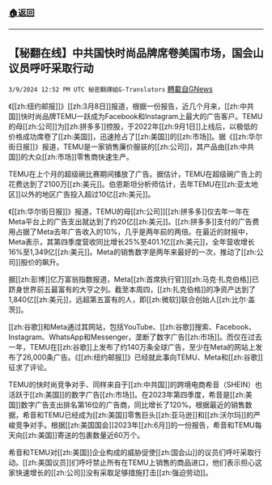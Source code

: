 ###  [:house:返回](README.md)
---


## 【秘翻在线】中共国快时尚品牌席卷美国市场，国会山议员呼吁采取行动
`3/9/2024 12:52 PM UTC 秘密翻譯組G-Translators` [轉載自GNews](https://gnews.org/articles/2379858)

《[[zh:纽约邮报]]》[[zh:3月8日]]报道，根据一份报告，近几个月来，[[zh:中共国]]快时尚品牌TEMU一跃成为Facebook和Instagram上最大的广告客户。TEMU的母[[zh:公司]]为[[zh:拼多多]]控股，于2022年[[zh:9月1日]]上线后，以极低的价格成功席卷了[[zh:美国]]，迅速抢占了[[zh:美国]]的[[zh:市场]]。据《[[zh:华尔街日报]]》报道，TEMU是一家销售廉价服装的[[zh:公司]]，其产品由[[zh:中共国]]的大众[[zh:市场]]零售商快速生产。

TEMU在上个月的超级碗比赛期间播放了广告。据估计，TEMU在超级碗广告上的花费达到了2100万[[zh:美元]]。伯恩斯坦分析师估计，去年TEMU在[[zh:亚太地区]]以外的地区广告投入超过10亿[[zh:美元]]。

《[[zh:华尔街日报]]》报道，TEMU的母[[zh:公司]][[zh:拼多多]]仅去年一年在Meta平台上的广告支出就达到了约20亿[[zh:美元]]。[[zh:拼多多]]支付的广告费用占据了Meta去年广告收入的10%，几乎是两年前的两倍。在最近的财报中，Meta表示，其第四季度营收同比增长25%至401.1亿[[zh:美元]]，全年营收增长16%至1,349亿[[zh:美元]]。Meta的销售数字是两年来最好的一次，推动了[[zh:公司]]股价的飙升。

据[[zh:彭博]]亿万富翁指数报道，Meta[[zh:首席执行官]][[zh:马克·扎克伯格]]已跻身世界前五最富有的大亨之列。截至本周四，[[zh:扎克伯格]]的净资产达到了1,840亿[[zh:美元]]，远超第五富有的人，即[[zh:微软]]联合创始人[[zh:比尔·盖茨]]。

[[zh:谷歌]]和Meta通过其网站，包括YouTube、[[zh:谷歌]]搜索、Facebook、Instagram、WhatsApp和Messenger，垄断了数字广告[[zh:市场]]。而仅在过去一年，TEMU在[[zh:谷歌]]上发布了约140万条全球广告，至少在Meta的网站上发布了26,000条广告。《[[zh:纽约邮报]]》已经就此事向TEMU、Meta和[[zh:谷歌]]征求了评论。

TEMU的快时尚竞争对手、同样来自于[[zh:中共国]]的跨境电商希音（SHEIN）也活跃于[[zh:美国]]的数字广告[[zh:市场]]。在2023年第四季度，希音是[[zh:美国]]数字广告支出排名第16位的广告商，同比增长了120%。根据最近的销售数据，希音和TEMU已经成为[[zh:美国]]零售巨头[[zh:亚马逊]]和[[zh:沃尔玛]]的严峻竞争对手。根据[[zh:美国国会]]2023年[[zh:6月]]的一份报告，希音和TEMU每天向[[zh:美国]]寄送的包裹数量近60万个。

希音和TEMU对[[zh:美国]]企业构成的威胁促使[[zh:国会山]]的议员们呼吁采取行动。[[zh:美国议员]]们呼吁禁止所有在TEMU上销售的商品进口，他们表示担心这家快速增长的[[zh:公司]]没有采取足够措施打击[[zh:强迫劳动]]。
